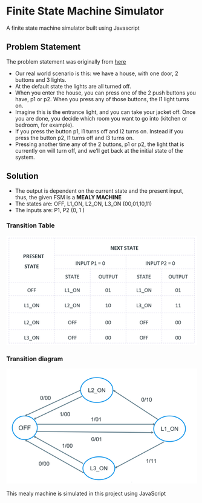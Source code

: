 # Finite State Machine Simulator

A finite state machine simulator built using Javascript


## Problem Statement

The problem statement was originally from [here](https://flaviocopes.com/finite-state-machines/#:~:text=Our%20real%20world%20scenario%20is,the%20l1%20light%20turns%20on.)

-   Our real world scenario is this: we have a house, with one door, 2 buttons and 3 lights.
-   At the default state the lights are all turned off.
-   When you enter the house, you can press one of the 2 push buttons you have, p1 or p2. When you press any of those buttons, the l1 light turns on.
-   Imagine this is the entrance light, and you can take your jacket off. Once you are done, you decide which room you want to go into (kitchen or bedroom, for example).
-   If you press the button p1, l1 turns off and l2 turns on. Instead if you press the button p2, l1 turns off and l3 turns on.
-   Pressing another time any of the 2 buttons, p1 or p2, the light that is currently on will turn off, and we’ll get back at the initial state of the system.

## Solution

-   The output is dependent on the current state and the present input, thus, the given FSM is a **MEALY MACHINE**
-   The states are: OFF, L1_ON, L2_ON, L3_ON (00,01,10,11)
-   The inputs are: P1, P2 (0, 1 )


### Transition Table

![transition table](./transitiontable.png)

### Transition diagram

![transition diagram](./transitiondiagram.png)


This mealy machine is simulated in this project using JavaScript